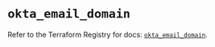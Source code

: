 # `okta_email_domain`

Refer to the Terraform Registry for docs: [`okta_email_domain`](https://registry.terraform.io/providers/okta/okta/4.20.0/docs/resources/email_domain).
